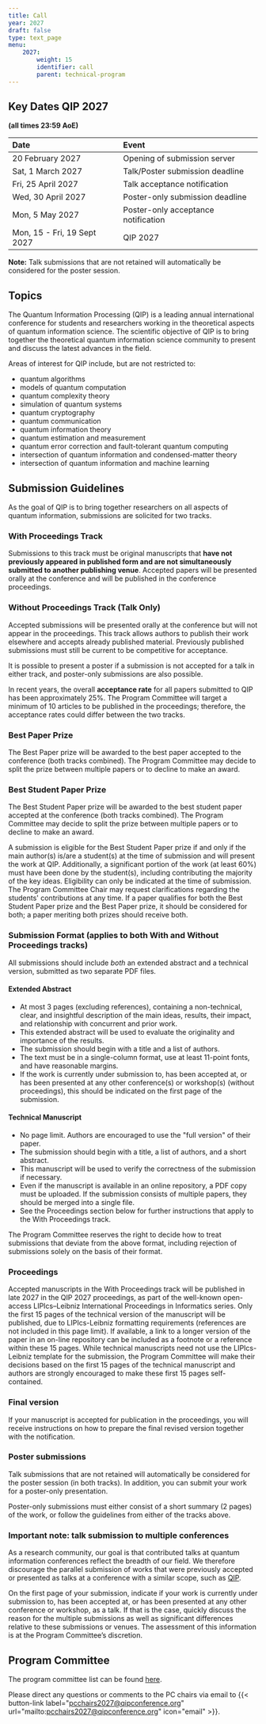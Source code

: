 ```yaml
---
title: Call
year: 2027
draft: false
type: text_page
menu:
    2027:
        weight: 15
        identifier: call
        parent: technical-program
---
```



## Key Dates QIP 2027
<strong>(all times 23:59 AoE)</strong>

|Date |Event|
|:----|:----|
| 20 February 2027 | Opening of submission server |
| Sat, 1 March 2027 |  Talk/Poster submission deadline |
| Fri, 25 April 2027 | Talk acceptance notification |
| Wed, 30 April 2027 | Poster-only submission deadline |
| Mon, 5 May 2027 | Poster-only acceptance notification |
| Mon, 15 - Fri, 19 Sept 2027 | QIP 2027 |


**Note:** Talk submissions that are not retained will automatically be considered for the poster session.

## Topics
The Quantum Information Processing (QIP) is a leading annual international conference for students and researchers working in the theoretical aspects of quantum information science. The scientific objective of QIP is to bring together the theoretical quantum information science community to present and discuss the latest advances in the field.

Areas of interest for QIP include, but are not restricted to:
- quantum algorithms
- models of quantum computation
- quantum complexity theory
- simulation of quantum systems
- quantum cryptography
- quantum communication
- quantum information theory
- quantum estimation and measurement
- quantum error correction and fault-tolerant quantum computing
- intersection of quantum information and condensed-matter theory
- intersection of quantum information and machine learning


## Submission Guidelines

As the goal of QIP is to bring together researchers on all aspects of quantum information, submissions are solicited for two tracks.

### With Proceedings Track
Submissions to this track must be original manuscripts that **have not previously appeared in published form and are not simultaneously submitted to another publishing venue**. Accepted papers will be presented orally at the conference and will be published in the conference proceedings.

### Without Proceedings Track (Talk Only) 
Accepted submissions will be presented orally at the conference but will not appear in the proceedings. This track allows authors to publish their work elsewhere and accepts already published material. Previously published submissions must still be current to be competitive for acceptance.

It is possible to present a poster if a submission is not accepted for a talk in either track, and poster-only submissions are also possible.

In recent years, the overall **acceptance rate** for all papers submitted to QIP has been approximately 25%. The Program Committee will target a minimum of 10 articles to be published in the proceedings; therefore, the acceptance rates could differ between the two tracks.

### Best Paper Prize
The Best Paper prize will be awarded to the best paper accepted to the conference (both tracks combined). The Program Committee may decide to split the prize between multiple papers or to decline to make an award.

### Best Student Paper Prize
The Best Student Paper prize will be awarded to the best student paper accepted at the conference (both tracks combined). The Program Committee may decide to split the prize between multiple papers or to decline to make an award.

A submission is eligible for the Best Student Paper prize if and only if the main author(s) is/are a student(s) at the time of submission and will present the work at QIP. Additionally, a significant portion of the work (at least 60%) must have been done by the student(s), including contributing the majority of the key ideas. Eligibility can only be indicated at the time of submission. The Program Committee Chair may request clarifications regarding the students' contributions at any time. If a paper qualifies for both the Best Student Paper prize and the Best Paper prize, it should be considered for both; a paper meriting both prizes should receive both.

### Submission Format (applies to both With and Without Proceedings tracks)

All submissions should include *both* an extended abstract and a technical version, submitted as two separate PDF files.

#### Extended Abstract
- At most 3 pages (excluding references), containing a non-technical, clear, and insightful description of the main ideas, results, their impact, and relationship with concurrent and prior work.
- This extended abstract will be used to evaluate the originality and importance of the results.
- The submission should begin with a title and a list of authors.
- The text must be in a single-column format, use at least 11-point fonts, and have reasonable margins.
- If the work is currently under submission to, has been accepted at, or has been presented at any other conference(s) or workshop(s) (without proceedings), this should be indicated on the first page of the submission.

#### Technical Manuscript
- No page limit. Authors are encouraged to use the "full version" of their paper.
- The submission should begin with a title, a list of authors, and a short abstract.
- This manuscript will be used to verify the correctness of the submission if necessary.
- Even if the manuscript is available in an online repository, a PDF copy must be uploaded. If the submission consists of multiple papers, they should be merged into a single file.
- See the Proceedings section below for further instructions that apply to the With Proceedings track.

The Program Committee reserves the right to decide how to treat submissions that deviate from the above format, including rejection of submissions solely on the basis of their format.

### Proceedings
Accepted manuscripts in the With Proceedings track will be published in late 2027 in the QIP 2027 proceedings, as part of the well-known open-access LIPIcs–Leibniz International Proceedings in Informatics series.  Only the first 15 pages of the technical version of the manuscript will be published, due to LIPIcs-Leibniz formatting requirements (references are not included in this page limit).  If available, a link to a longer version of the paper in an on-line repository can be included as a footnote or a reference within these 15 pages.  While technical manuscripts need not use the LIPIcs-Leibniz template for the submission, the Program Committee will make their decisions based on the first 15 pages of the technical manuscript and  authors are strongly encouraged to make these first 15 pages self-contained.

### Final version
If your manuscript is accepted for publication in the proceedings, you will receive instructions on how to prepare the final revised version together with the notification.

### Poster submissions
Talk submissions that are not retained will automatically be considered for the poster session (in both tracks). In addition, you can submit your work for a poster-only presentation.

Poster-only submissions must either consist of a short summary (2 pages) of the work, or follow the guidelines from either of the tracks above.

### Important note: talk submission to multiple conferences
As a research community, our goal is that contributed talks at quantum information conferences reflect the breadth of our field. We therefore discourage the parallel submission of works that were previously accepted or presented as talks at a conference with a similar scope, such as [QIP](https://qipconference.org/).

On the first page of your submission, indicate if your work is currently under submission to, has been accepted at, or has been presented at any other conference or workshop, as a talk. If that is the case, quickly discuss the reason for the multiple submissions as well as significant differences relative to these submissions or venues.  The assessment of this information is at the Program Committee’s discretion.

## Program Committee
The program committee list can be found <a href="/team/#program-committee">here</a>.

Please direct any questions or comments to the PC chairs via email to {{< button-link label="pcchairs2027@qipconference.org" url="mailto:pcchairs2027@qipconference.org" icon="email" >}}.
